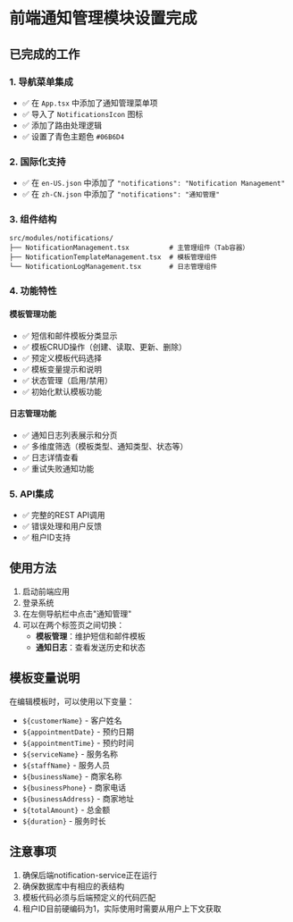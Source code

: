 # 前端通知管理模块设置完成

## 已完成的工作

### 1. 导航菜单集成
- ✅ 在 `App.tsx` 中添加了通知管理菜单项
- ✅ 导入了 `NotificationsIcon` 图标
- ✅ 添加了路由处理逻辑
- ✅ 设置了青色主题色 `#06B6D4`

### 2. 国际化支持
- ✅ 在 `en-US.json` 中添加了 `"notifications": "Notification Management"`
- ✅ 在 `zh-CN.json` 中添加了 `"notifications": "通知管理"`

### 3. 组件结构
```
src/modules/notifications/
├── NotificationManagement.tsx          # 主管理组件（Tab容器）
├── NotificationTemplateManagement.tsx  # 模板管理组件
└── NotificationLogManagement.tsx       # 日志管理组件
```

### 4. 功能特性

#### 模板管理功能
- ✅ 短信和邮件模板分类显示
- ✅ 模板CRUD操作（创建、读取、更新、删除）
- ✅ 预定义模板代码选择
- ✅ 模板变量提示和说明
- ✅ 状态管理（启用/禁用）
- ✅ 初始化默认模板功能

#### 日志管理功能
- ✅ 通知日志列表展示和分页
- ✅ 多维度筛选（模板类型、通知类型、状态等）
- ✅ 日志详情查看
- ✅ 重试失败通知功能

### 5. API集成
- ✅ 完整的REST API调用
- ✅ 错误处理和用户反馈
- ✅ 租户ID支持

## 使用方法

1. 启动前端应用
2. 登录系统
3. 在左侧导航栏中点击"通知管理"
4. 可以在两个标签页之间切换：
   - **模板管理**：维护短信和邮件模板
   - **通知日志**：查看发送历史和状态

## 模板变量说明

在编辑模板时，可以使用以下变量：
- `${customerName}` - 客户姓名
- `${appointmentDate}` - 预约日期
- `${appointmentTime}` - 预约时间
- `${serviceName}` - 服务名称
- `${staffName}` - 服务人员
- `${businessName}` - 商家名称
- `${businessPhone}` - 商家电话
- `${businessAddress}` - 商家地址
- `${totalAmount}` - 总金额
- `${duration}` - 服务时长

## 注意事项

1. 确保后端notification-service正在运行
2. 确保数据库中有相应的表结构
3. 模板代码必须与后端预定义的代码匹配
4. 租户ID目前硬编码为1，实际使用时需要从用户上下文获取